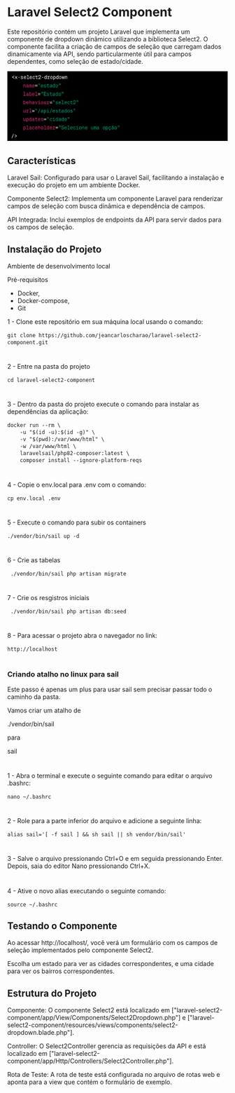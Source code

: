 # Laravel Select2 Component
Este repositório contém um projeto Laravel que implementa um componente de dropdown dinâmico utilizando a biblioteca Select2. O componente facilita a criação de campos de seleção que carregam dados dinamicamente via API, sendo particularmente útil para campos dependentes, como seleção de estado/cidade.

![Alt text](image.png)
## Características

Laravel Sail: Configurado para usar o Laravel Sail, facilitando a instalação e execução do projeto em um ambiente Docker.

Componente Select2: Implementa um componente Laravel para renderizar campos de seleção com busca dinâmica e dependência de campos.

API Integrada: Inclui exemplos de endpoints da API para servir dados para os campos de seleção.

## Instalação do Projeto

Ambiente de desenvolvimento local

Pré-requisitos

- Docker,
- Docker-compose,
- Git



1 - Clone este repositório em sua máquina local usando o comando:
````
git clone https://github.com/jeancarloscharao/laravel-select2-component.git
````

#
2 - Entre na pasta do projeto
````
cd laravel-select2-component
````
#
3 - Dentro da pasta do projeto execute o comando para instalar as dependências da aplicação:
````
docker run --rm \
    -u "$(id -u):$(id -g)" \
    -v "$(pwd):/var/www/html" \
    -w /var/www/html \
    laravelsail/php82-composer:latest \
    composer install --ignore-platform-reqs
````
#    
4 - Copie o env.local para .env com o comando:
````
cp env.local .env
````

#
5 - Execute o comando para subir os containers
````
./vendor/bin/sail up -d  
````
#
6 - Crie as tabelas
````
 ./vendor/bin/sail php artisan migrate
````
#
7 - Crie os resgistros iniciais
````
 ./vendor/bin/sail php artisan db:seed
````

#
8 - Para acessar o projeto abra o navegador no link:
````
http://localhost
````
#



### Criando atalho no linux para sail

Este passo é apenas um plus para usar sail sem precisar passar todo o caminho da pasta.

Vamos criar um atalho de 

./vendor/bin/sail 

para 

sail
#
1 - Abra o terminal e execute o seguinte comando para editar o arquivo .bashrc:
````
nano ~/.bashrc
````
#
2 - Role para a parte inferior do arquivo e adicione a seguinte linha:
````
alias sail='[ -f sail ] && sh sail || sh vendor/bin/sail'
````
#
3 - Salve o arquivo pressionando Ctrl+O e em seguida pressionando Enter. Depois, saia do editor Nano pressionando Ctrl+X.
#
4 - Ative o novo alias executando o seguinte comando:
````
source ~/.bashrc
````

## Testando o Componente
Ao acessar http://localhost/, você verá um formulário com os campos de seleção implementados pelo componente Select2.

Escolha um estado para ver as cidades correspondentes, e uma cidade para ver os bairros correspondentes.

## Estrutura do Projeto
Componente: O componente Select2 está localizado em ["laravel-select2-component/app/View/Components/Select2Dropdown.php"] e ["laravel-select2-component/resources/views/components/select2-dropdown.blade.php"].

Controller: O Select2Controller gerencia as requisições da API e está localizado em ["laravel-select2-component/app/Http/Controllers/Select2Controller.php"].

Rota de Teste: A rota de teste está configurada no arquivo de rotas web e aponta para a view que contém o formulário de exemplo.
